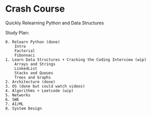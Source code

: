 # Crash Course
Quickly Relearning Python and Data Structures


Study Plan:
```
0. Relearn Python (done)
	Intro
	Factorial 
	Fibonnaci
1. Learn Data Structures + Cracking the Coding Interview (wip)
	Arrays and Strings
	LinkedList 
	Stacks and Queues
	Trees and Graphs 
2. Architecture (done)
3. OS (done but could watch videos)
4. Algorithms + Leetcode (wip)
5. Networks 
6. SWE 
7. AI/ML 
8. System Design
```

